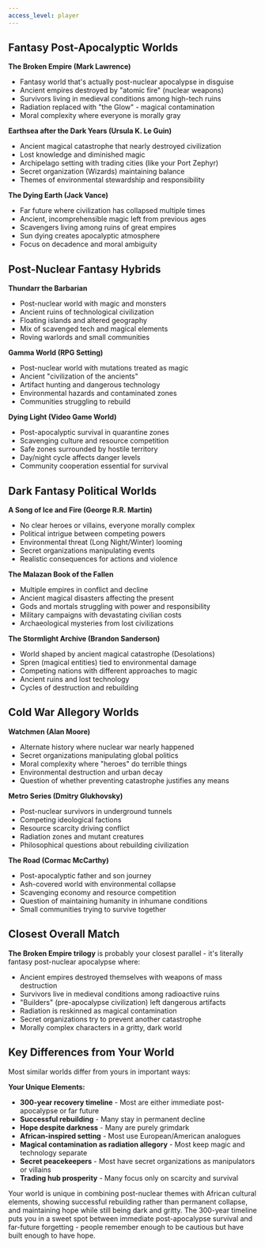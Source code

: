 ```yaml
---
access_level: player
---
```


## **Fantasy Post-Apocalyptic Worlds**

**The Broken Empire (Mark Lawrence)**

- Fantasy world that's actually post-nuclear apocalypse in disguise
- Ancient empires destroyed by "atomic fire" (nuclear weapons)
- Survivors living in medieval conditions among high-tech ruins
- Radiation replaced with "the Glow" - magical contamination
- Moral complexity where everyone is morally gray

**Earthsea after the Dark Years (Ursula K. Le Guin)**

- Ancient magical catastrophe that nearly destroyed civilization
- Lost knowledge and diminished magic
- Archipelago setting with trading cities (like your Port Zephyr)
- Secret organization (Wizards) maintaining balance
- Themes of environmental stewardship and responsibility

**The Dying Earth (Jack Vance)**

- Far future where civilization has collapsed multiple times
- Ancient, incomprehensible magic left from previous ages
- Scavengers living among ruins of great empires
- Sun dying creates apocalyptic atmosphere
- Focus on decadence and moral ambiguity

## **Post-Nuclear Fantasy Hybrids**

**Thundarr the Barbarian**

- Post-nuclear world with magic and monsters
- Ancient ruins of technological civilization
- Floating islands and altered geography
- Mix of scavenged tech and magical elements
- Roving warlords and small communities

**Gamma World (RPG Setting)**

- Post-nuclear world with mutations treated as magic
- Ancient "civilization of the ancients"
- Artifact hunting and dangerous technology
- Environmental hazards and contaminated zones
- Communities struggling to rebuild

**Dying Light (Video Game World)**

- Post-apocalyptic survival in quarantine zones
- Scavenging culture and resource competition
- Safe zones surrounded by hostile territory
- Day/night cycle affects danger levels
- Community cooperation essential for survival

## **Dark Fantasy Political Worlds**

**A Song of Ice and Fire (George R.R. Martin)**

- No clear heroes or villains, everyone morally complex
- Political intrigue between competing powers
- Environmental threat (Long Night/Winter) looming
- Secret organizations manipulating events
- Realistic consequences for actions and violence

**The Malazan Book of the Fallen**

- Multiple empires in conflict and decline
- Ancient magical disasters affecting the present
- Gods and mortals struggling with power and responsibility
- Military campaigns with devastating civilian costs
- Archaeological mysteries from lost civilizations

**The Stormlight Archive (Brandon Sanderson)**

- World shaped by ancient magical catastrophe (Desolations)
- Spren (magical entities) tied to environmental damage
- Competing nations with different approaches to magic
- Ancient ruins and lost technology
- Cycles of destruction and rebuilding

## **Cold War Allegory Worlds**

**Watchmen (Alan Moore)**

- Alternate history where nuclear war nearly happened
- Secret organizations manipulating global politics
- Moral complexity where "heroes" do terrible things
- Environmental destruction and urban decay
- Question of whether preventing catastrophe justifies any means

**Metro Series (Dmitry Glukhovsky)**

- Post-nuclear survivors in underground tunnels
- Competing ideological factions
- Resource scarcity driving conflict
- Radiation zones and mutant creatures
- Philosophical questions about rebuilding civilization

**The Road (Cormac McCarthy)**

- Post-apocalyptic father and son journey
- Ash-covered world with environmental collapse
- Scavenging economy and resource competition
- Question of maintaining humanity in inhumane conditions
- Small communities trying to survive together

## **Closest Overall Match**

**The Broken Empire trilogy** is probably your closest parallel - it's literally fantasy post-nuclear apocalypse where:

- Ancient empires destroyed themselves with weapons of mass destruction
- Survivors live in medieval conditions among radioactive ruins
- "Builders" (pre-apocalypse civilization) left dangerous artifacts
- Radiation is reskinned as magical contamination
- Secret organizations try to prevent another catastrophe
- Morally complex characters in a gritty, dark world

## **Key Differences from Your World**

Most similar worlds differ from yours in important ways:

**Your Unique Elements:**

- **300-year recovery timeline** - Most are either immediate post-apocalypse or far future
- **Successful rebuilding** - Many stay in permanent decline
- **Hope despite darkness** - Many are purely grimdark
- **African-inspired setting** - Most use European/American analogues
- **Magical contamination as radiation allegory** - Most keep magic and technology separate
- **Secret peacekeepers** - Most have secret organizations as manipulators or villains
- **Trading hub prosperity** - Many focus only on scarcity and survival

Your world is unique in combining post-nuclear themes with African cultural elements, showing successful rebuilding rather than permanent collapse, and maintaining hope while still being dark and gritty. The 300-year timeline puts you in a sweet spot between immediate post-apocalypse survival and far-future forgetting - people remember enough to be cautious but have built enough to have hope.
